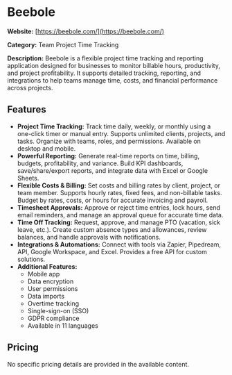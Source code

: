 # Beebole

**Website:** [https://beebole.com/](https://beebole.com/)

**Category:** Team Project Time Tracking

**Description:**
Beebole is a flexible project time tracking and reporting application designed for businesses to monitor billable hours, productivity, and project profitability. It supports detailed tracking, reporting, and integrations to help teams manage time, costs, and financial performance across projects.

## Features
- **Project Time Tracking:** Track time daily, weekly, or monthly using a one-click timer or manual entry. Supports unlimited clients, projects, and tasks. Organize with teams, roles, and permissions. Available on desktop and mobile.
- **Powerful Reporting:** Generate real-time reports on time, billing, budgets, profitability, and variance. Build KPI dashboards, save/share/export reports, and integrate data with Excel or Google Sheets.
- **Flexible Costs & Billing:** Set costs and billing rates by client, project, or team member. Supports hourly rates, fixed fees, and non-billable tasks. Budget by rates, costs, or hours for accurate invoicing and payroll.
- **Timesheet Approvals:** Approve or reject time entries, lock hours, send email reminders, and manage an approval queue for accurate time data.
- **Time Off Tracking:** Request, approve, and manage PTO (vacation, sick leave, etc.). Create custom absence types and allowances, review balances, and handle approvals with notifications.
- **Integrations & Automations:** Connect with tools via Zapier, Pipedream, API, Google Workspace, and Excel. Provides a free API for custom solutions.
- **Additional Features:**
  - Mobile app
  - Data encryption
  - User permissions
  - Data imports
  - Overtime tracking
  - Single-sign-on (SSO)
  - GDPR compliance
  - Available in 11 languages

## Pricing
No specific pricing details are provided in the available content.
